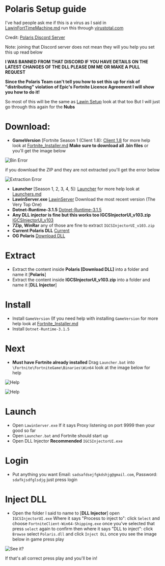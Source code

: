 #  Polaris Setup guide

I've had people ask me if this is a virus as I said in [LawinFortTimeMachine.md](https://github.com/Jawschamp/FortnitePrivateServersGuide/blob/master/Lawin/FortTimeMachine/LawinFortTimeMachine.md) run this through [virustotal.com](https://virustotal.com)

Credit: [Polaris Discord Server](https://discord.com/invite/gp56gvd)

Note: joining that Discord server does not mean they will you help you set this up read below

**I WAS BANNED FROM THAT DISCORD IF YOU HAVE DETAILS ON THE LATEST CHANGES OF THE DLL PLEASE DM ME OR MAKE A PULL REQUEST**

**Since the Polaris Team can't tell you how to set this up for risk of "distributing" violation of Epic's Fortnite Licence Agreement I will show you how to do it!** 

So most of this will be the same as [Lawin Setup](https://github.com/Jawschamp/FortnitePrivateServersGuide/tree/master/Lawin) look at that too
But I will just go through this again for the **Nubs**

# Download:
* **GameVersion** [Fortnite Season 1 (Client 1.8): [Client 1.8](https://drive.google.com/drive/folders/1e_yc76fATTxwNb69iixPIBpNrsmG7A4K) for more help look at [Fortnite_Installer.md](https://github.com/Jawschamp/FortnitePrivateServersGuide/blob/master/Lawin/Fortnite_Installer.md) **Make sure to download all .bin files** or you'll get the image below

![Bin Error](https://media.discordapp.net/attachments/251971777486520320/753363874790768730/VGtYuzC3.png?width=1441&height=432)

if you download the ZIP and they are not extracted you'll get the error below

![Extraction Error](https://cdn.discordapp.com/attachments/753285309877190718/753664898491351260/unknown.png)
* **Launcher** [Season 1, 2, 3, 4, 5]: [Launcher](https://drive.google.com/open?id=1jjRBNCHozE0ABBErKPOFEGYoazdpEnzQ) for more help look at [Launchers.md](https://github.com/Jawschamp/FortnitePrivateServersGuide/blob/master/Lawin/Launchers.md)
* **LawinServer.exe** [LawinServer](https://github.com/PsychoPast/LawinServer/releases) Download the most recent version (The Very Top One)
* **Dotnet-Runtime-3.1.5** [Dotnet-Runtime-3.1.5](https://cdn.discordapp.com/attachments/679772336177545300/729408321769046026/dotnet-runtime-3.1.5-win-x64.exe)
* **Any DLL injector is fine but this works too IGCSInjectorUI_v103.zip** [IGCSInjectorUI_v103](https://github.com/FransBouma/InjectableGenericCameraSystem/releases/download/IGCSInjectorUI_103/IGCSInjectorUI_v103.zip)
* **7Zip, WinRar** any of those are fine to extract ``IGCSInjectorUI_v103.zip``
* **Current Polaris DLL** [Current](https://cdn.discordapp.com/attachments/753283943989772320/772533611798462464/Polaris.zip)
* **OG Polaris** [Download DLL](https://github.com/Jawschamp/FortnitePrivateServersGuide/raw/master/Polaris/Polaris.zip/Polaris.dll)

# Extract
* Extract the content inside **Polaris [Download DLL]** into a folder and name it [**Polaris**]
* Extract the content inside **IGCSInjectorUI_v103.zip** into a folder and name it [**DLL Injector**]

# Install
* Install ``GameVersion`` (If you need help with installing ``GameVersion`` for more help look at [Fortnite_Installer.md](https://github.com/Jawschamp/FortnitePrivateServersGuide/blob/master/Lawin/Fortnite_Installer.md)
* Install ``Dotnet-Runtime-3.1.5``

# Next
* **Must have Fortnite already installed** Drag ``Launcher.bat`` into ``\Fortnite\FortniteGame\Binaries\Win64`` look at the image below for help

![Help](https://media.discordapp.net/attachments/753361298674286734/753362682828161206/unknown.png?width=1251&height=677)

![Help](https://cdn.discordapp.com/attachments/339138731501944842/753363041281769502/unknown.png)
# Launch
* Open ``LawinServer.exe`` If it says Proxy listening on port 9999 then your good so far
* Open ``Launcher.bat`` and Fortnite should start up
* Open DLL Injector **Recommended** ``IGCSInjectorUI.exe``

# Login
* Put anything you want Email: ``sadsafdsejfgkdshjg@gmail.com``, Password: ``sdafkjsdfglsdjg`` just press login

# Inject DLL
* Open the folder I said to name to [**DLL Injector**] open ``IGCSInjectorUI.exe`` Where it says "Process to inject to": click ``Select`` and choose ``FortniteClient-Win64-Shipping.exe`` once you've selected that press ``select`` again to confirm then where it says "DLL to inject": click ``Browse`` select ``Polaris.dll`` and click ``Inject DLL`` once you see the image below in game press play

![See it?](https://cdn.discordapp.com/attachments/339138731501944842/753335147725586553/unknown.png)

If that's all correct press play and you'll be in!
